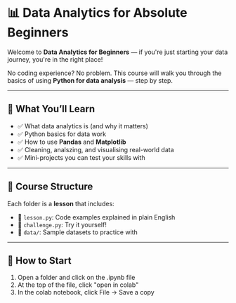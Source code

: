 # 📊 Data Analytics for Absolute Beginners

Welcome to **Data Analytics for Beginners** — if you're just starting your data journey, you're in the right place!

No coding experience? No problem. This course will walk you through the basics of using **Python for data analysis** — step by step.

---

## 🎯 What You’ll Learn

- ✅ What data analytics is (and why it matters)
- ✅ Python basics for data work
- ✅ How to use **Pandas** and **Matplotlib**
- ✅ Cleaning, analszing, and visualising real-world data
- ✅ Mini-projects you can test your skills with

---

## 📂 Course Structure

Each folder is a **lesson** that includes:
- 🧠 `lesson.py`: Code examples explained in plain English
- 🧪 `challenge.py`: Try it yourself!
- 📁 `data/`: Sample datasets to practice with

---

## 🚀 How to Start

1. Open a folder and click on the .ipynb file
2. At the top of the file, click "open in colab"
3. In the colab notebook, click File -> Save a copy
